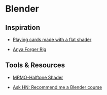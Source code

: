 # Blender

## Inspiration

- [Playing cards made with a flat shader](https://twitter.com/lettier/status/1538178295228948483?t=7LJ2a00yTFub7dA1mE4cLQ&s=09)

- [Anya Forger Rig](https://twitter.com/jgcruz3d/status/1554151063959240708?t=USCY73wblhEJ17TiCsDYiQ&s=35)

## Tools & Resources

- [MRMO-Halftone Shader](https://mrmotarius.itch.io/mrmo-halftone)

- [Ask HN: Recommend me a Blender course](https://news.ycombinator.com/item?id=33273022)